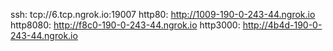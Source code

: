 ssh: tcp://6.tcp.ngrok.io:19007 
http80: http://1009-190-0-243-44.ngrok.io 
http8080: http://f8c0-190-0-243-44.ngrok.io 
http3000: http://4b4d-190-0-243-44.ngrok.io 
